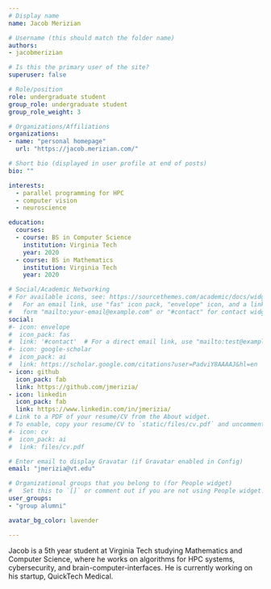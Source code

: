 ```yaml
---
# Display name
name: Jacob Merizian

# Username (this should match the folder name)
authors:
- jacobmerizian

# Is this the primary user of the site?
superuser: false

# Role/position
role: undergraduate student
group_role: undergraduate student
group_role_weight: 3

# Organizations/Affiliations
organizations:
- name: "personal homepage"
  url: "https://jacob.merizian.com/"

# Short bio (displayed in user profile at end of posts)
bio: ""

interests:
  - parallel programming for HPC
  - computer vision
  - neuroscience

education:
  courses:
  - course: BS in Computer Science
    institution: Virginia Tech
    year: 2020
  - course: BS in Mathematics
    institution: Virginia Tech
    year: 2020

# Social/Academic Networking
# For available icons, see: https://sourcethemes.com/academic/docs/widgets/#icons
#   For an email link, use "fas" icon pack, "envelope" icon, and a link in the
#   form "mailto:your-email@example.com" or "#contact" for contact widget.
social:
#- icon: envelope
#  icon_pack: fas
#  link: '#contact'  # For a direct email link, use "mailto:test@example.org".
#- icon: google-scholar
#  icon_pack: ai
#  link: https://scholar.google.com/citations?user=PadviY8AAAAJ&hl=en
- icon: github
  icon_pack: fab
  link: https://github.com/jmerizia/
- icon: linkedin
  icon_pack: fab
  link: https://www.linkedin.com/in/jmerizia/
# Link to a PDF of your resume/CV from the About widget.
# To enable, copy your resume/CV to `static/files/cv.pdf` and uncomment the lines below.  
#- icon: cv
#  icon_pack: ai
#  link: files/cv.pdf

# Enter email to display Gravatar (if Gravatar enabled in Config)
email: "jmerizia@vt.edu"

# Organizational groups that you belong to (for People widget)
#   Set this to `[]` or comment out if you are not using People widget.  
user_groups:
- "group alumni"

avatar_bg_color: lavender

---
```


Jacob is a 5th year student at Virginia Tech studying Mathematics and Computer Science, where he works on algorithms for HPC systems, cybersecurity, and brain-computer-interfaces. He is currently working on his startup, QuickTech Medical.
